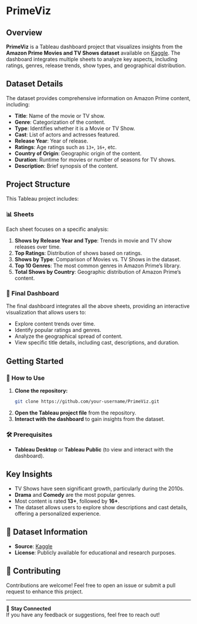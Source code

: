 # PrimeViz

## Overview

**PrimeViz** is a Tableau dashboard project that visualizes insights from the **Amazon Prime Movies and TV Shows dataset** available on [Kaggle](https://www.kaggle.com/datasets/shivamb/amazon-prime-movies-and-tv-shows). The dashboard integrates multiple sheets to analyze key aspects, including ratings, genres, release trends, show types, and geographical distribution.

## Dataset Details

The dataset provides comprehensive information on Amazon Prime content, including:
- **Title**: Name of the movie or TV show.
- **Genre**: Categorization of the content.
- **Type**: Identifies whether it is a Movie or TV Show.
- **Cast**: List of actors and actresses featured.
- **Release Year**: Year of release.
- **Ratings**: Age ratings such as `13+`, `16+`, etc.
- **Country of Origin**: Geographic origin of the content.
- **Duration**: Runtime for movies or number of seasons for TV shows.
- **Description**: Brief synopsis of the content.

## Project Structure

This Tableau project includes:

### 📊 Sheets
Each sheet focuses on a specific analysis:
1. **Shows by Release Year and Type**: Trends in movie and TV show releases over time.
2. **Top Ratings**: Distribution of shows based on ratings.
3. **Shows by Type**: Comparison of Movies vs. TV Shows in the dataset.
4. **Top 10 Genres**: The most common genres in Amazon Prime’s library.
5. **Total Shows by Country**: Geographic distribution of Amazon Prime’s content.

### 📌 Final Dashboard
The final dashboard integrates all the above sheets, providing an interactive visualization that allows users to:
- Explore content trends over time.
- Identify popular ratings and genres.
- Analyze the geographical spread of content.
- View specific title details, including cast, descriptions, and duration.

## Getting Started

### 🚀 How to Use
1. **Clone the repository:**
   ```bash
   git clone https://github.com/your-username/PrimeViz.git
   ```
2. **Open the Tableau project file** from the repository.
3. **Interact with the dashboard** to gain insights from the dataset.

### 🛠 Prerequisites
- **Tableau Desktop** or **Tableau Public** (to view and interact with the dashboard).

## Key Insights
- TV Shows have seen significant growth, particularly during the 2010s.
- **Drama** and **Comedy** are the most popular genres.
- Most content is rated **13+**, followed by **16+**.
- The dataset allows users to explore show descriptions and cast details, offering a personalized experience.

## 📜 Dataset Information
- **Source**: [Kaggle](https://www.kaggle.com/datasets/shivamb/amazon-prime-movies-and-tv-shows)
- **License**: Publicly available for educational and research purposes.

## 🤝 Contributing
Contributions are welcome! Feel free to open an issue or submit a pull request to enhance this project.

---

🔗 **Stay Connected**  
If you have any feedback or suggestions, feel free to reach out!
